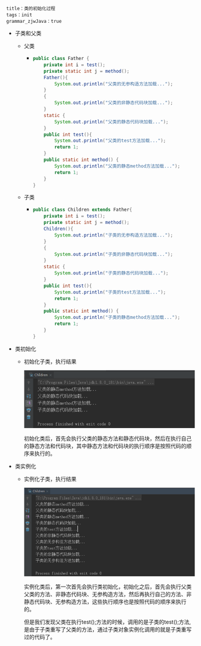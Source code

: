 ```
title：类的初始化过程
tags：init
grammar_zjwJava：true
```

- 子类和父类

  - 父类

    - ```java
      public class Father {
          private int i = test();
          private static int j = method();
          Father(){
              System.out.println("父类的无参构造方法加载...");
          }
          {
              System.out.println("父类的非静态代码块加载...");
          }
          static {
              System.out.println("父类的静态代码块加载...");
          }
          public int test(){
              System.out.println("父类的test方法加载...");
              return 1;
          }
          public static int method() {
              System.out.println("父类的静态method方法加载...");
              return 1;
          }
      }
      ```

  - 子类

    - ```java
      public class Children extends Father{
          private int i = test();
          private static int j = method();
          Children(){
              System.out.println("子类的无参构造方法加载...");
          }
          {
              System.out.println("子类的非静态代码块加载...");
          }
          static {
              System.out.println("子类的静态代码块加载...");
          }
          public int test(){
              System.out.println("子类的test方法加载...");
              return 1;
          }
          public static int method() {
              System.out.println("子类的静态method方法加载...");
              return 1;
          }
      }
      ```

- 类初始化

  - 初始化子类，执行结果

    ![0911_1](.\images\0911_1.png)

    ​        初始化类后，首先会执行父类的静态方法和静态代码块，然后在执行自己的静态方法和代码块，其中静态方法和代码块的执行顺序是按照代码的顺序来执行的。

- 类实例化

  - 实例化子类，执行结果

    ![0911_2](.\images\0911_2.png)

    ​        实例化类后，第一次首先会执行类初始化，初始化之后，首先会执行父类父类的方法、非静态代码块、无参构造方法，然后再执行自己的方法、非静态代码块、无参构造方法，这些执行顺序也是按照代码的顺序来执行的。

    ​        但是我们发现父类在执行test();方法的时候，调用的是子类的test();方法,是由于子类重写了父类的方法，通过子类对象实例化调用的就是子类重写过的代码了。